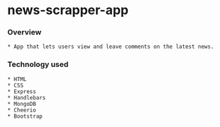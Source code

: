 # news-scrapper-app
### Overview
    * App that lets users view and leave comments on the latest news.
### Technology used
    * HTML
    * CSS
    * Express
    * Handlebars
    * MongoDB
    * Cheerio
    * Bootstrap
